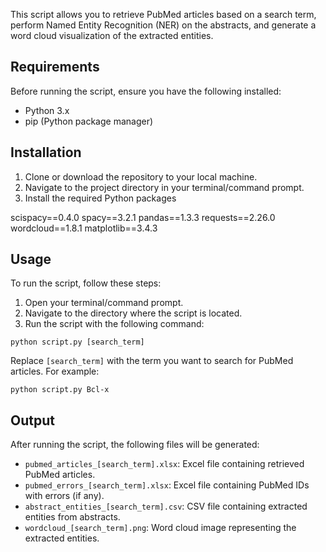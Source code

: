 This script allows you to retrieve PubMed articles based on a search term, perform Named Entity Recognition (NER) on the abstracts, and generate a word cloud visualization of the extracted entities.

## Requirements

Before running the script, ensure you have the following installed:

- Python 3.x
- pip (Python package manager)

## Installation

1. Clone or download the repository to your local machine.
2. Navigate to the project directory in your terminal/command prompt.
3. Install the required Python packages

scispacy==0.4.0
spacy==3.2.1
pandas==1.3.3
requests==2.26.0
wordcloud==1.8.1
matplotlib==3.4.3


## Usage

To run the script, follow these steps:

1. Open your terminal/command prompt.
2. Navigate to the directory where the script is located.
3. Run the script with the following command:

```
python script.py [search_term]
```

Replace `[search_term]` with the term you want to search for PubMed articles. For example:

```
python script.py Bcl-x
```

## Output

After running the script, the following files will be generated:

- `pubmed_articles_[search_term].xlsx`: Excel file containing retrieved PubMed articles.
- `pubmed_errors_[search_term].xlsx`: Excel file containing PubMed IDs with errors (if any).
- `abstract_entities_[search_term].csv`: CSV file containing extracted entities from abstracts.
- `wordcloud_[search_term].png`: Word cloud image representing the extracted entities.

